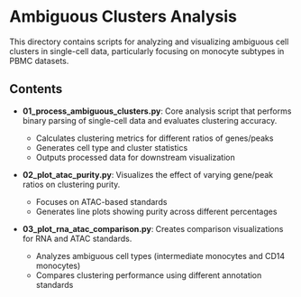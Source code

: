 # Ambiguous Clusters Analysis

This directory contains scripts for analyzing and visualizing ambiguous cell clusters in single-cell data, particularly focusing on monocyte subtypes in PBMC datasets.

## Contents

- **01_process_ambiguous_clusters.py**: Core analysis script that performs binary parsing of single-cell data and evaluates clustering accuracy.
  - Calculates clustering metrics for different ratios of genes/peaks
  - Generates cell type and cluster statistics
  - Outputs processed data for downstream visualization

- **02_plot_atac_purity.py**: Visualizes the effect of varying gene/peak ratios on clustering purity.
  - Focuses on ATAC-based standards
  - Generates line plots showing purity across different percentages


- **03_plot_rna_atac_comparison.py**: Creates comparison visualizations for RNA and ATAC standards.
  - Analyzes ambiguous cell types (intermediate monocytes and CD14 monocytes)
  - Compares clustering performance using different annotation standards
  